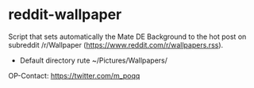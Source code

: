# reddit-wallpaper
Script that sets automatically the Mate DE Background to the hot post on subreddit /r/Wallpaper (https://www.reddit.com/r/wallpapers.rss).
+ Default directory rute ~/Pictures/Wallpapers/


OP-Contact: https://twitter.com/m_poqq
